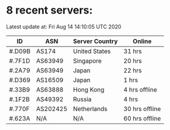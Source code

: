 # 8 recent servers:

Latest update at: Fri Aug 14 14:10:05 UTC 2020

| ID | ASN | Server Country | Online |
| -- | --- | -------------- | ------ |
| #.D09B | AS174 | United States | 31 hrs |
| #.7F1D | AS63949 | Singapore | 20 hrs |
| #.2A79 | AS63949 | Japan | 22 hrs |
| #.D369 | AS16509 | Japan | 1 hrs |
| #.33B9 | AS63888 | Hong Kong | 4 hrs offline |
| #.1F2B | AS49392 | Russia | 4 hrs |
| #.770F | AS202425 | Netherlands | 30 hrs offline |
| #.623A | N/A | N/A | 60 hrs offline |

